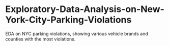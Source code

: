 # Exploratory-Data-Analysis-on-New-York-City-Parking-Violations
EDA on NYC parking violations, showing various vehicle brands and counties with the most violations.
